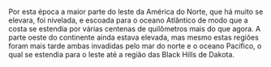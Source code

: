 ﻿Por esta época a maior parte do leste da América do Norte, que há muito se elevara, foi nivelada, e escoada para o oceano Atlântico de modo que a costa se estendia por várias centenas de quilômetros mais do que agora. A parte oeste do continente ainda estava elevada, mas mesmo estas regiões foram mais tarde ambas invadidas pelo mar do norte e o oceano Pacífico, o qual se estendia para o leste até a região das Black Hills de Dakota.
